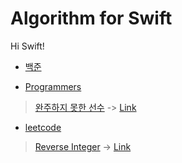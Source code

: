 # Algorithm for Swift
Hi  Swift!



* [백준](https://www.acmicpc.net) 

>
>
>

* [Programmers](https://programmers.co.kr)

>[완주하지 못한 선수](https://programmers.co.kr/learn/courses/30/lessons/42576) -> [Link](https://github.com/GangWoon/Algorithm/blob/master/Programmers/FirstWeek/FirstWeek/main.swift)
>
>

* [leetcode](https://leetcode.com)

>
>
>[Reverse Integer](https://leetcode.com/problems/reverse-integer/) -> [Link](https://github.com/GangWoon/Algorithm/blob/master/leetcode/ReverseInt/ReverseInt/main.swift)